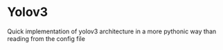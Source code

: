 # Yolov3
Quick implementation of yolov3 architecture in a more pythonic way than reading from the config file
